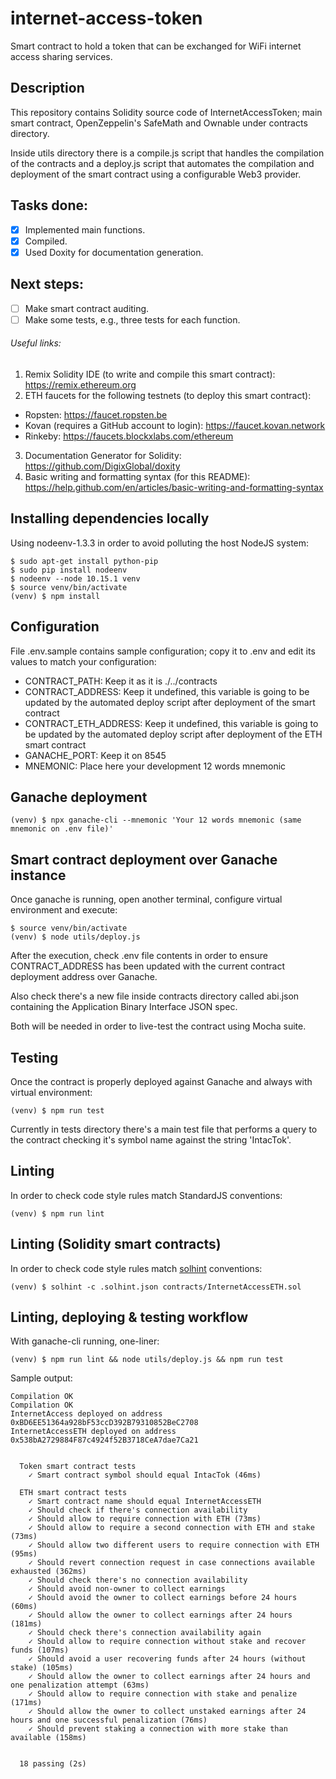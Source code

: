 # internet-access-token

Smart contract to hold a token that can be exchanged for WiFi internet
access sharing services.

## Description

This repository contains Solidity source code of InternetAccessToken;
main smart contract, OpenZeppelin's SafeMath and Ownable under contracts
directory.

Inside utils directory there is a compile.js script that handles the compilation
of the contracts and a deploy.js script that automates the compilation and deployment
of the smart contract using a configurable Web3 provider.

## Tasks done:

- [x] Implemented main functions.
- [x] Compiled.
- [x] Used Doxity for documentation generation.

## Next steps:

- [ ] Make smart contract auditing.
- [ ] Make some tests, e.g., three tests for each function.

###### Useful links:

1. Remix Solidity IDE (to write and compile this smart contract): https://remix.ethereum.org
2. ETH faucets for the following testnets (to deploy this smart contract):
  - Ropsten: https://faucet.ropsten.be
  - Kovan (requires a GitHub account to login): https://faucet.kovan.network
  - Rinkeby: https://faucets.blockxlabs.com/ethereum
3. Documentation Generator for Solidity: https://github.com/DigixGlobal/doxity
4. Basic writing and formatting syntax (for this README): https://help.github.com/en/articles/basic-writing-and-formatting-syntax

## Installing dependencies locally

Using nodeenv-1.3.3 in order to avoid polluting the host NodeJS system:

```
$ sudo apt-get install python-pip
$ sudo pip install nodeenv
$ nodeenv --node 10.15.1 venv
$ source venv/bin/activate
(venv) $ npm install
```

## Configuration

File .env.sample contains sample configuration; copy it to .env and edit
its values to match your configuration:

- CONTRACT_PATH: Keep it as it is ./../contracts
- CONTRACT_ADDRESS: Keep it undefined, this variable is going to
be updated by the automated deploy script after deployment of the smart contract
- CONTRACT_ETH_ADDRESS: Keep it undefined, this variable is going to
be updated by the automated deploy script after deployment of the ETH smart contract
- GANACHE_PORT: Keep it on 8545
- MNEMONIC: Place here your development 12 words mnemonic

## Ganache deployment

```
(venv) $ npx ganache-cli --mnemonic 'Your 12 words mnemonic (same mnemonic on .env file)'
```

## Smart contract deployment over Ganache instance

Once ganache is running, open another terminal, configure
virtual environment and execute:

```
$ source venv/bin/activate
(venv) $ node utils/deploy.js
```

After the execution, check .env file contents in order to ensure CONTRACT_ADDRESS
has been updated with the current contract deployment address over Ganache.

Also check there's a new file inside contracts directory called abi.json containing
the Application Binary Interface JSON spec.

Both will be needed in order to live-test the contract using Mocha suite.

## Testing

Once the contract is properly deployed against Ganache and always with virtual environment:

```
(venv) $ npm run test
```

Currently in tests directory there's a main test file that performs a query to the contract
checking it's symbol name against the string 'IntacTok'.

## Linting

In order to check code style rules match StandardJS conventions:

```
(venv) $ npm run lint
```

## Linting (Solidity smart contracts)

In order to check code style rules match [solhint](https://github.com/protofire/solhint) conventions:

```
(venv) $ solhint -c .solhint.json contracts/InternetAccessETH.sol
```

## Linting, deploying & testing workflow

With ganache-cli running, one-liner:

```
(venv) $ npm run lint && node utils/deploy.js && npm run test
```

Sample output:

```
Compilation OK
Compilation OK
InternetAccess deployed on address 0xBD6EE51364a928bF53ccD392B79310852BeC2708
InternetAccessETH deployed on address 0x538bA2729884F87c4924f52B3718CeA7dae7Ca21


  Token smart contract tests
    ✓ Smart contract symbol should equal IntacTok (46ms)

  ETH smart contract tests
    ✓ Smart contract name should equal InternetAccessETH
    ✓ Should check if there's connection availability
    ✓ Should allow to require connection with ETH (73ms)
    ✓ Should allow to require a second connection with ETH and stake (73ms)
    ✓ Should allow two different users to require connection with ETH (95ms)
    ✓ Should revert connection request in case connections available exhausted (362ms)
    ✓ Should check there's no connection availability
    ✓ Should avoid non-owner to collect earnings
    ✓ Should avoid the owner to collect earnings before 24 hours (60ms)
    ✓ Should allow the owner to collect earnings after 24 hours (181ms)
    ✓ Should check there's connection availability again
    ✓ Should allow to require connection without stake and recover funds (107ms)
    ✓ Should avoid a user recovering funds after 24 hours (without stake) (105ms)
    ✓ Should allow the owner to collect earnings after 24 hours and one penalization attempt (63ms)
    ✓ Should allow to require connection with stake and penalize (171ms)
    ✓ Should allow the owner to collect unstaked earnings after 24 hours and one successful penalization (76ms)
    ✓ Should prevent staking a connection with more stake than available (158ms)


  18 passing (2s)
```

